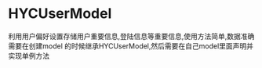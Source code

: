 # HYCUserModel
利用用户偏好设置存储用户重要信息,登陆信息等重要信息,使用方法简单,数据准确
需要在创建model 的时候继承HYCUserModel,然后需要在自己model里面声明并实现单例方法
